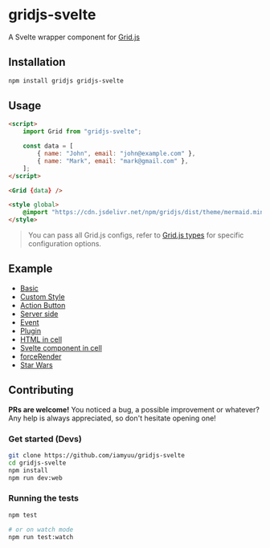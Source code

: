 # gridjs-svelte

A Svelte wrapper component for [Grid.js](https://gridjs.io)

## Installation

```bash
npm install gridjs gridjs-svelte
```

## Usage

```html
<script>
	import Grid from "gridjs-svelte";

	const data = [
		{ name: "John", email: "john@example.com" },
		{ name: "Mark", email: "mark@gmail.com" },
	];
</script>

<Grid {data} />

<style global>
	@import "https://cdn.jsdelivr.net/npm/gridjs/dist/theme/mermaid.min.css";
</style>
```

> You can pass all Grid.js configs, refer to [Grid.js types](https://github.com/grid-js/gridjs/blob/master/src/config.ts) for specific configuration options.

## Example

- [Basic](https://svelte.dev/repl/3da1b239563843c4b76ab1b90115821c)
- [Custom Style](https://svelte.dev/repl/d6fffbcd8ce0409c8bdb4a7c2e7df63c)
- [Action Button](https://svelte.dev/repl/80eca12417414c7eabc79756c5a8f464)
- [Server side](https://svelte.dev/repl/e772220feac54e65b132615ac4d8eb09)
- [Event](https://svelte.dev/repl/318d3daa2ed2402cbeb965f7317c1071)
- [Plugin](https://svelte.dev/repl/9a066ccf55f54173bf5c6c8042142566)
- [HTML in cell](https://svelte.dev/repl/3c6d68ee5793465fb19b16b3d6831d57)
- [Svelte component in cell](https://svelte.dev/repl/e3247cb80c344f95b1fdd2853006f159)
- [forceRender](https://svelte.dev/repl/c779df2be3d64008b3b83fbd091df429)
- [Star Wars](https://svelte.dev/repl/0c77bee765c1458d825a4df13aefb5a4)

## Contributing

**PRs are welcome!**
You noticed a bug, a possible improvement or whatever?
Any help is always appreciated, so don't hesitate opening one!

### Get started (Devs)

```bash
git clone https://github.com/iamyuu/gridjs-svelte
cd gridjs-svelte
npm install
npm run dev:web
```

### Running the tests

```bash
npm test

# or on watch mode
npm run test:watch
```
